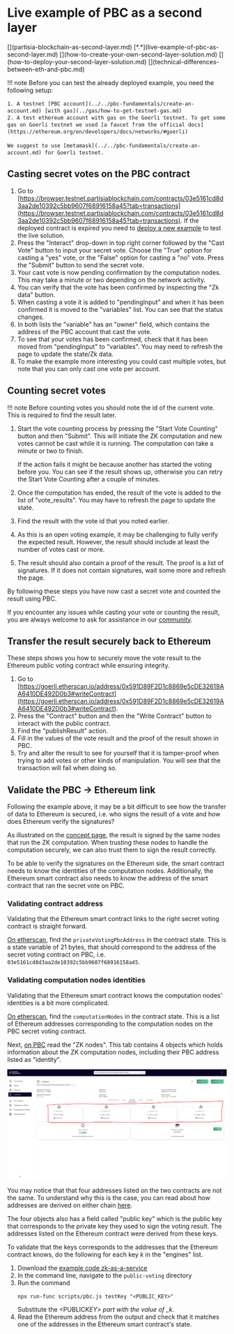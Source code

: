 # Live example of PBC as a second layer

<div class="dot-navigation" markdown>
   [](partisia-blockchain-as-second-layer.md)
   [*.*](live-example-of-pbc-as-second-layer.md)
   [](how-to-create-your-own-second-layer-solution.md)
   [](how-to-deploy-your-second-layer-solution.md)
   [](technical-differences-between-eth-and-pbc.md)
</div>

!!! note
Before you can test the already deployed example, you need the following setup:

    1. A testnet [PBC account](../../pbc-fundamentals/create-an-account.md) [with gas](../gas/how-to-get-testnet-gas.md)
    2. A test ethereum account with gas on the Goerli testnet. To get some gas on Goerli testnet we used [a faucet from the official docs](https://ethereum.org/en/developers/docs/networks/#goerli)

    We suggest to use [metamask](../../pbc-fundamentals/create-an-account.md) for Goerli testnet.

## Casting secret votes on the PBC contract

1. Go
   to [https://browser.testnet.partisiablockchain.com/contracts/03e5161cd8d3aa2de10392c5bb9607f68916158a45?tab=transactions](https://browser.testnet.partisiablockchain.com/contracts/03e5161cd8d3aa2de10392c5bb9607f68916158a45?tab=transactions).
   If the deployed contract is expired you need to [deploy a new example](how-to-deploy-your-second-layer-solution.md)
   to test the live solution.
2. Press the "Interact" drop-down in top right corner followed by the "Cast Vote" button to input your secret vote.
   Choose the "True" option for casting a "yes" vote, or the "False" option for casting a "no" vote.
   Press the "Submit" button to send the secret vote.
3. Your cast vote is now pending confirmation by the computation nodes. This may take a minute or two depending on the
   network activity.
4. You can verify that the vote has been confirmed by inspecting the "Zk data" button.
5. When casting a vote it is added to "pendingInput" and when it has been confirmed it is moved to
   the "variables" list. You can see that the status changes.
6. In both lists the "variable" has an "owner" field, which contains the address of the PBC account
   that cast the vote.
7. To see that your votes has been confirmed, check that it has been moved from "pendingInput" to
   "variables". You may need to refresh the page to update the state/Zk data.
8. To make the example more interesting you could cast multiple votes, but note that you can only
   cast one vote per account.

## Counting secret votes

!!! note
Before counting votes you should note the id of the current vote. This is required to find the result later.

1. Start the vote counting process by pressing the "Start Vote Counting" button and then "Submit". This will initiate
   the ZK computation and new votes cannot be cast while it is running. The computation can take a minute or two to
   finish.

    If the action fails it might be because another has started the voting before you. You can see if the result shows
    up, otherwise you can retry the Start Vote Counting after a couple of minutes.

2. Once the computation has ended, the result of the vote is added to the list of "vote_results". You may have to
   refresh the page to update the state.
3. Find the result with the vote id that you noted earlier.
4. As this is an open voting example, it may be challenging to fully verify the expected result. However, the result
   should include at least the number of votes cast or more.
5. The result should also contain a proof of the result. The proof is a list of signatures. If it does not contain
   signatures, wait some more and refresh the page.

By following these steps you have now cast a secret vote and counted the result using PBC.

If you encounter any issues while casting your vote or counting the result, you are always welcome to ask for assistance
in our [community](../../get-support-from-pbc-community.md).

## Transfer the result securely back to Ethereum

These steps shows you how to securely move the vote result to the Ethereum public voting contract while ensuring
integrity.

1. Go
   to [https://goerli.etherscan.io/address/0x591D89F2D1c8869e5cDE32619AA6410DE492D0b3#writeContract](https://goerli.etherscan.io/address/0x591D89F2D1c8869e5cDE32619AA6410DE492D0b3#writeContract).
2. Press the "Contract" button and then the "Write Contract" button to interact with the public contract.
3. Find the "publishResult" action.
4. Fill in the values of the vote result and the proof of the result shown in PBC.
5. Try and alter the result to see for yourself that it is tamper-proof when trying to add votes or other kinds of
   manipulation. You will see that the transaction will fail when doing so.

## Validate the PBC &rarr; Ethereum link

Following the example above, it may be a bit difficult to see how the transfer of data to Ethereum is secured, i.e. who
signs the result of a vote and how does Ethereum verify the signatures?

As illustrated on the [concept page](partisia-blockchain-as-second-layer.md), the result is signed by the same nodes
that run the ZK computation. When trusting these nodes to handle the computation securely, we can also trust them to
sign the result correctly.

To be able to verify the signatures on the Ethereum side, the smart contract needs to know the identities of the
computation nodes. Additionally, the Ethereum smart contract also needs to know the address of the smart contract that
ran the secret vote on PBC.

### Validating contract address

Validating that the Ethereum smart contract links to the right secret voting contract is straight
forward.

[On etherscan](https://goerli.etherscan.io/address/0x591D89F2D1c8869e5cDE32619AA6410DE492D0b3#readContract), find
the `privateVotingPbcAddress` in
the contract state. This is a state variable of 21 bytes, that should correspond to the address of
the secret voting contract on PBC, i.e. `03e5161cd8d3aa2de10392c5bb9607f68916158a45`.

### Validating computation nodes identities

Validating that the Ethereum smart contract knows the computation nodes' identities is a bit more
complicated.

[On etherscan](https://goerli.etherscan.io/address/0x591D89F2D1c8869e5cDE32619AA6410DE492D0b3#readContract), find
the `computationNodes` in
the contract state. This is a list of Ethereum addresses corresponding to the computation nodes on
the PBC secret voting contract.

Next, [on PBC](https://browser.testnet.partisiablockchain.com/contracts/03e5161cd8d3aa2de10392c5bb9607f68916158a45?tab=state)
read the
"ZK nodes". This tab contains 4 objects which holds
information about the ZK computation nodes, including their PBC address listed as "identity".

![ScreenshotPBCIdentity](ScreenshotPBCIdentity.png)

You may notice that that four addresses listed on the two contracts are not the same. To understand
why this is the case, you can read about how addresses are derived on either chain
[here](technical-differences-between-eth-and-pbc.md).

The four objects also has a field called "public key" which is the public key that corresponds to the private key they
used to sign the voting result. The addresses listed on the Ethereum contract were derived from these keys.

To validate that the keys corresponds to the addresses that the Ethereum contract knows, do the following for each key
_k_ in the "engines" list.

1. Download
   the [example code zk-as-a-service](https://gitlab.com/partisiablockchain/language/contracts/zk-as-a-service/)
2. In the command line, navigate to the `public-voting` directory
3. Run the command
    ```shell
    npx run-func scripts/pbc.js testKey "<PUBLIC_KEY>"
    ```
    Substitute the <PUBLIC*KEY> part with the value of \_k*.
4. Read the Ethereum address from the output and check that it matches one of the addresses in the
   Ethereum smart contract's state.
